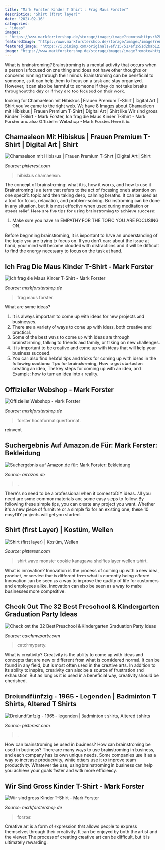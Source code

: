 ```yaml
---
title: "Mark Forster Kinder T Shirt : Frag Maus Forster"
description: "Shirt (first layer)"
date: "2023-02-16"
categories:
- "ideas"
images:
- "https://www.markforstershop.de/storage/images/image?remote=https:%2F%2Fwww.markforstershop.de%2FWebRoot%2FStore32%2FShops%2F89118279%2F5F88%2F9DDD%2FF0D8%2FC160%2F2E4B%2F0A0C%2F6D0C%2F1599%2FPoster-MF2prod.Bild.png&amp;shop=89118279&amp;width=585&amp;height=585"
featuredImage: "https://www.markforstershop.de/storage/images/image?remote=https:%2F%2Fwww.markforstershop.de%2FWebRoot%2FStore32%2FShops%2F89118279%2F5EE2%2F1443%2FABC2%2F271C%2F0167%2F0A0C%2F6D0C%2F3C51%2FMark-Forster-T-Shirt-Wir-sind-gross-kids-weiss.png&amp;shop=89118279&amp;width=900&amp;height=2560"
featured_image: "https://i.pinimg.com/originals/ef/15/51/ef1551d2bab12324210e4e957edd4b66.jpg"
image: "https://www.markforstershop.de/storage/images/image?remote=https:%2F%2Fwww.markforstershop.de%2FWebRoot%2FStore32%2FShops%2F89118279%2F5EE2%2F1443%2FABC2%2F271C%2F0167%2F0A0C%2F6D0C%2F3C51%2FMark-Forster-T-Shirt-Wir-sind-gross-kids-weiss.png&amp;shop=89118279&amp;width=900&amp;height=2560"
---
```



What is brainstroming?
Brainstroming is a mental activity that occurs when a person is focused on one thing and does not have other thoughts or concerns running through their minds. Brainstroming can be beneficial to someone, as it can help them to focus on a task and stay organized. However, it can also be harmful to someone if they do not take breaks throughout the day or if they are too focused on their work.

	

		
looking for Chamaeleon mit Hibiskus | Frauen Premium T-Shirt | Digital Art | Shirt you've came to the right web. We have 8 Images about Chamaeleon mit Hibiskus | Frauen Premium T-Shirt | Digital Art | Shirt like Wir sind gross Kinder T-Shirt - Mark Forster, Ich frag die Maus Kinder T-Shirt - Mark Forster and also Offizieller Webshop - Mark Forster. Here it is:
		
    
## Chamaeleon Mit Hibiskus | Frauen Premium T-Shirt | Digital Art | Shirt

<img loading=lazy src="https://i.pinimg.com/474x/37/80/35/37803547b2ef3629f02388ebad3c48d9.jpg" onerror="this.onerror=null;this.src='https://tse4.mm.bing.net/th?id=OIP.B1CFfrfWGgFJcrSVALtP_gAAAA&amp;pid=15.1';" alt="Chamaeleon mit Hibiskus | Frauen Premium T-Shirt | Digital Art | Shirt">

_Source: pinterest.com_

>hibiskus chamaeleon. 

	

The concept of brainstroming: what it is, how it works, and how to use it
Brainstroming is a term that refers to the act of focusing one’s attention on one specific topic and then taking deep, calming breaths. It can be used as a tool for focus, relaxation, and problem-solving. Brainstroming can be done in any situation, but it is most effective when used during meditation or stress relief. Here are five tips for using brainstroming to achieve success:
1. Make sure you have an EMPATHY FOR THE TOPIC YOU ARE FOCUSING ON.

Before beginning brainstroming, it is important to have an understanding of the topic you are trying to focus on. If you don’t care about the issue at hand, your mind will become clouded with distractions and it will be difficult to find the energy necessary to focus on the task at hand.

    
## Ich Frag Die Maus Kinder T-Shirt - Mark Forster

<img loading=lazy src="https://www.markforstershop.de/storage/images/image?remote=https:%2F%2Fwww.markforstershop.de%2FWebRoot%2FStore32%2FShops%2F89118279%2F6039%2F3137%2F15D8%2F85B7%2F805E%2F0A0C%2F6D12%2F7E00%2FForstiSprechblase2.0.png&amp;shop=89118279&amp;width=720&amp;height=2560" onerror="this.onerror=null;this.src='https://tse2.mm.bing.net/th?id=OIP.Dky6gVEBQZZ5JIQ7UQEiVQHaHa&amp;pid=15.1';" alt="Ich frag die Maus Kinder T-Shirt - Mark Forster">

_Source: markforstershop.de_

>frag maus forster. 

	

What are some ideas?
1. It is always important to come up with ideas for new projects and businesses. 
2. There are a variety of ways to come up with ideas, both creative and practical. 
3. Some of the best ways to come up with ideas are through brainstorming, talking to friends and family, or taking on new challenges. 
4. It is important to be creative and come up with ideas that will help your business succeed. 
5. You can also find helpful tips and tricks for coming up with ideas in the following sections: Tips for brainstorming, How to get started on creating an idea, The key steps for coming up with an idea, and Example: how to turn an idea into a reality.

    
## Offizieller Webshop - Mark Forster

<img loading=lazy src="https://www.markforstershop.de/storage/images/image?remote=https:%2F%2Fwww.markforstershop.de%2FWebRoot%2FStore32%2FShops%2F89118279%2F5F88%2F9DDD%2FF0D8%2FC160%2F2E4B%2F0A0C%2F6D0C%2F1599%2FPoster-MF2prod.Bild.png&amp;shop=89118279&amp;width=585&amp;height=585" onerror="this.onerror=null;this.src='https://tse1.mm.bing.net/th?id=OIP.lEhtB2oL6U3707CNns2iIQHaHa&amp;pid=15.1';" alt="Offizieller Webshop - Mark Forster">

_Source: markforstershop.de_

>forster hochformat querformat. 

	

reinvent

    
## Suchergebnis Auf Amazon.de Für: Mark Forster: Bekleidung

<img loading=lazy src="https://images-eu.ssl-images-amazon.com/images/I/41OJpMqMTaL._AC_UL260_SR200,260_.jpg" onerror="this.onerror=null;this.src='https://tse4.mm.bing.net/th?id=OIP.UJD3b-x75o3d5teLukFWPwAAAA&amp;pid=15.1';" alt="Suchergebnis auf Amazon.de für: Mark Forster: Bekleidung">

_Source: amazon.de_

>. 

	

There's no need to be a professional when it comes toDIY ideas. All you need are some common materials and some easy steps to follow. By following these simple tips, you can create any project you want. Whether it's a new piece of furniture or a simple fix for an existing one, these 10 easyDIY projects will get you started.

    
## Shirt (first Layer) | Kostüm, Wellen

<img loading=lazy src="https://i.pinimg.com/originals/ef/15/51/ef1551d2bab12324210e4e957edd4b66.jpg" onerror="this.onerror=null;this.src='https://tse1.mm.bing.net/th?id=OIP.xA6-bRpl3qlK7PtwmTvHkQHaHa&amp;pid=15.1';" alt="Shirt (first layer) | Kostüm, Wellen">

_Source: pinterest.com_

>shirt wave monster cookie kanagawa shelfies layer wellen tshirt. 

	

What is innovation?
Innovation is the process of coming up with a new idea, product, or service that is different from what is currently being offered. Innovation can be seen as a way to improve the quality of life for customers and employees alike. Innovation can also be seen as a way to make businesses more competitive.

    
## Check Out The 32 Best Preschool &amp; Kindergarten Graduation Party Ideas

<img loading=lazy src="https://photos-cdn.catchmyparty.com/BL/2021/04/girlpreschool-2-580x693.jpg" onerror="this.onerror=null;this.src='https://tse2.mm.bing.net/th?id=OIP.EGZYD4gQz1P75R5A-9zVpgHaI2&amp;pid=15.1';" alt="Check out the 32 Best Preschool &amp; Kindergarten Graduation Party Ideas">

_Source: catchmyparty.com_

>catchmyparty. 

	

What is creativity?
Creativity is the ability to come up with ideas and concepts that are new or different from what is considered normal. It can be found in any field, but is most often used in the creative arts. In addition to its ability to inspire, creativity can also be a source of frustration and exhaustion. But as long as it is used in a beneficial way, creativity should be cherished.

    
## Dreiundfünfzig - 1965 - Legenden | Badminton T Shirts, Altered T Shirts

<img loading=lazy src="https://i.pinimg.com/736x/f5/ca/00/f5ca00882c5527311271e6e9110d4295.jpg" onerror="this.onerror=null;this.src='https://tse4.mm.bing.net/th?id=OIP.BDJ_RYRZF18CpXUbDu7kGwHaIV&amp;pid=15.1';" alt="Dreiundfünfzig - 1965 - legenden | Badminton t shirts, Altered t shirts">

_Source: pinterest.com_

>. 

	

How can brainstroming be used in business?
How can brainstroming be used in business? There are many ways to use brainstroming in business, and each company has its own unique needs. Some companies use it as a way to increase productivity, while others use it to improve team productivity. Whatever the use, using brainstroming in business can help you achieve your goals faster and with more efficiency.

    
## Wir Sind Gross Kinder T-Shirt - Mark Forster

<img loading=lazy src="https://www.markforstershop.de/storage/images/image?remote=https:%2F%2Fwww.markforstershop.de%2FWebRoot%2FStore32%2FShops%2F89118279%2F5EE2%2F1443%2FABC2%2F271C%2F0167%2F0A0C%2F6D0C%2F3C51%2FMark-Forster-T-Shirt-Wir-sind-gross-kids-weiss.png&amp;shop=89118279&amp;width=900&amp;height=2560" onerror="this.onerror=null;this.src='https://tse2.mm.bing.net/th?id=OIP.1gONPYkJR47ZNf_mRggEUAHaHa&amp;pid=15.1';" alt="Wir sind gross Kinder T-Shirt - Mark Forster">

_Source: markforstershop.de_

>forster. 

	

Creative art is a form of expression that allows people to express themselves through their creativity. It can be enjoyed by both the artist and the viewer. The process of creating creative art can be difficult, but it is ultimately rewarding.

